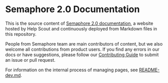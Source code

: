 # Semaphore 2.0 Documentation

This is the source content of [Semaphore 2.0 documentation][docs-website], a
website hosted by Help Scout and continuously deployed from Markdown files in
this repository.

People from Semaphore team are main contributors of content, but we also welcome
all contributions from product users.  If you find any errors in our docs or
have suggestions, please follow our [Contributing Guide](CONTRIBUTING.md) to
submit an issue or pull request.

For information on the internal process of managing pages, see
[README-dev.md](README-dev.md).


[docs-website]: https://docs.semaphoreci.com
